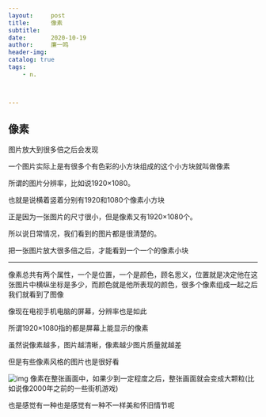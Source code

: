 ```yaml
---
layout:     post
title:      像素
subtitle:   
date:       2020-10-19
author:     廉一鸣
header-img: 
catalog: true
tags:
    - n.



---
```


## 像素

图片放大到很多倍之后会发现

一个图片实际上是有很多个有色彩的小方块组成的这个小方块就叫做像素

所谓的图片分辨率，比如说1920×1080。

也就是说横着竖着分别有1920和1080个像素小方块

正是因为一张图片的尺寸很小，但是像素又有1920×1080个。

所以说日常情况，我们看到的图片都是很清楚的。 

把一张图片放大很多倍之后，才能看到一个一个的像素小块

------

像素总共有两个属性，一个是位置，一个是颜色，顾名思义，位置就是决定他在这张图片中横纵坐标是多少，而颜色就是他所表现的颜色，很多个像素组成一起之后我们就看到了图像

像现在电视手机电脑的屏幕，分辨率也是如此

所谓1920×1080指的都是屏幕上能显示的像素

虽然说像素越多，图片越清晰，像素越少图片质量就越差

但是有些像素风格的图片也是很好看

![img](https://mmbiz.qpic.cn/mmbiz_jpg/tMsLbdfwxoPXuIB8WQjZCMk5V4M6fEah5ickJ3Av8b8RtZVm705dGHIIYqpPPZsbRb2BG5pITictaK0ibibQKcHYUQ/640?wx_fmt=jpeg&tp=webp&wxfrom=5&wx_lazy=1&wx_co=1)
像素在整张画面中，如果少到一定程度之后，整张画面就会变成大颗粒(比如说像2000年之前的一些街机游戏)

也是感觉有一种也是感觉有一种不一样美和怀旧情节呢